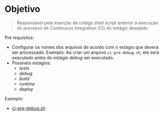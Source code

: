 # Objetivo

> Responsável pela inserção de código shell script anterior à execução do processo de Continuous Integration (CI) do estágio desejado.

Pré requisitos:
- Configurar os nomes dos arquivos de acordo com o estágio que deverá ser processado. Exemplo: Ao criar um arquivo `ci-pre-debug.sh`, ele será executado antes do estágio *debug* ser executado.
- Possíveis estágios:
  - *tests*
  - *debug*
  - *build*
  - *runtime*
  - *deploy*

Exemplo:
- [ci-pre-debug.sh](../ci-pre-debug.sh)